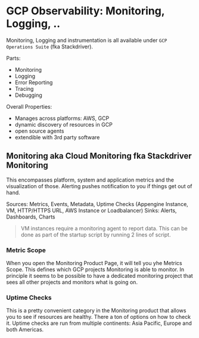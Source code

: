 # GCP Observability: Monitoring, Logging, ..

Monitoring, Logging and instrumentation is all available under `GCP Operations Suite` (fka Stackdriver).

Parts:
* Monitoring
* Logging
* Error Reporting
* Tracing
* Debugging

Overall Properties:
* Manages across platforms: AWS, GCP
* dynamic discovery of resources in GCP
* open source agents
* extendible with 3rd party software

## Monitoring aka Cloud Monitoring fka Stackdriver Monitoring

This encompasses platform, system and application metrics and the visualization of those. Alerting pushes notification to you if things get out of hand.

Sources: Metrics, Events, Metadata, Uptime Checks (Appengine Instance, VM, HTTP/HTTPS URL, AWS Instance or Loadbalancer)
Sinks: Alerts, Dashboards, Charts

> VM instances require a monitoring agent to report data. This can be done as part of the startup script by running 2 lines of script.

### Metric Scope

When you open the Monitoring Product Page, it will tell you yhe Metrics Scope. This defines which GCP projects Monitoring is able to monitor.
In principle it seems to be possible to have a dedicated monitoring project that sees all other projects and monitors what is going on.

### Uptime Checks

This is a pretty convenient category in the Monitoring product that allows you to see if resources are healthy. There a ton of options on how to check it.
Uptime checks are run from multiple continents: Asia Pacific, Europe and both Americas.
